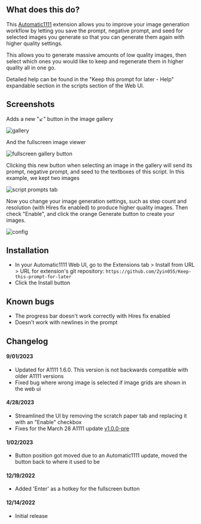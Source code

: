## What does this do?
This [Automatic1111](https://github.com/AUTOMATIC1111/stable-diffusion-webui) extension allows you to improve your image generation workflow by letting you save the prompt, negative prompt, and seed for selected images you generate so that you can generate them again with higher quality settings.

This allows you to generate massive amounts of low quality images, then select which ones you would like to keep and regenerate them in higher quality all in one go.

Detailed help can be found in the "Keep this prompt for later - Help" expandable section in the scripts section of the Web UI.

## Screenshots
Adds a new "↙️" button in the image gallery

![gallery](https://i.imgur.com/rBkZhxq.jpg)

And the fullscreen image viewer

![fullscreen gallery button](https://i.imgur.com/8ckT4tp.jpg)

Clicking this new button when selecting an image in the gallery will send its prompt, negative prompt, and seed to the textboxes of this script. In this example, we kept two images

![script prompts tab](https://i.imgur.com/FcusSy7.jpg)

Now you change your image generation settings, such as step count and resolution (with Hires fix enabled) to produce higher quality images. Then check "Enable", and click the orange Generate button to create your images.

![config](https://i.imgur.com/n72l72D.jpg)

## Installation
* In your Automatic1111 Web UI, go to the Extensions tab > Install from URL > URL for extension's git repository: `https://github.com/Zyin055/Keep-this-prompt-for-later`
* Click the Install button

## Known bugs
* The progress bar doesn't work correctly with Hires fix enabled
* Doesn't work with newlines in the prompt

## Changelog
#### 9/01/2023
* Updated for A1111 1.6.0. This version is not backwards compatible with older A1111 versions
* Fixed bug where wrong image is selected if image grids are shown in the web ui
#### 4/28/2023
* Streamlined the UI by removing the scratch paper tab and replacing it with an "Enable" checkbox
* Fixes for the March 28 A1111 update [v1.0.0-pre](https://github.com/AUTOMATIC1111/stable-diffusion-webui/releases/tag/v1.0.0-pre)
#### 1/02/2023
* Button position got moved due to an Automatic1111 update, moved the button back to where it used to be
#### 12/19/2022
* Added 'Enter' as a hotkey for the fullscreen button
#### 12/14/2022
* Initial release
